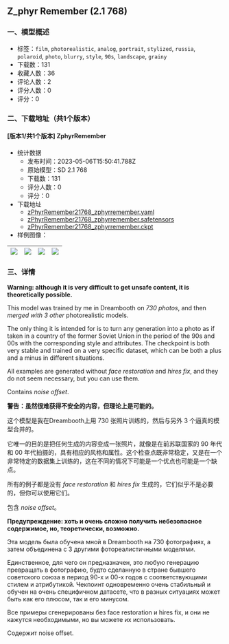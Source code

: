 ## Z_phyr Remember (2.1 768)
### 一、模型概述

- 标签：`film`, `photorealistic`, `analog`, `portrait`, `stylized`, `russia`, `polaroid`, `photo`, `blurry`, `style`, `90s`, `landscape`, `grainy`
- 下载数：131
- 收藏人数：36
- 评论人数：2
- 评分人数：0
- 评分：0

### 二、下载地址（共1个版本）

#### [版本1/共1个版本] ZphyrRemember

- 统计数据
  - 发布时间：2023-05-06T15:50:41.788Z
  - 原始模型：SD 2.1 768
  - 下载数：131
  - 评分人数：0
  - 评分：0
- 下载地址
  - [zPhyrRemember21768_zphyrremember.yaml](https://civitai.com/api/download/models/63958?type=Config&format=Other)
  - [zPhyrRemember21768_zphyrremember.safetensors](https://civitai.com/api/download/models/63958)
  - [zPhyrRemember21768_zphyrremember.ckpt](https://civitai.com/api/download/models/63958?type=Model&format=PickleTensor&size=pruned&fp=fp16)
- 样例图像：

| <img src="https://image.civitai.com/xG1nkqKTMzGDvpLrqFT7WA/17019fe7-ca5b-436f-85cc-da6647f3a320/width=450/706349.jpeg" /> | <img src="https://image.civitai.com/xG1nkqKTMzGDvpLrqFT7WA/81f62415-ea27-4f90-a979-43bc6f371d56/width=450/706354.jpeg" /> | <img src="https://image.civitai.com/xG1nkqKTMzGDvpLrqFT7WA/e339d2d6-df3b-49df-baee-78913b48b49d/width=450/706353.jpeg" /> | <img src="https://image.civitai.com/xG1nkqKTMzGDvpLrqFT7WA/bcab27f3-9ac0-4dde-8a9d-d440b3bac9f0/width=450/706348.jpeg" /> |
| ---- | ---- | ---- | ---- |


### 三、详情
<p><strong>Warning: although it is very difficult to get unsafe content, it is theoretically possible.</strong></p><p>This model was trained by me in Dreambooth on <em>730 photos</em>, and then <em>merged with 3 other</em> photorealistic models.</p><p>The only thing it is intended for is to turn any generation into a photo as if taken in a country of the former Soviet Union in the period of the 90s and 00s with the corresponding style and attributes. The checkpoint is both very stable and trained on a very specific dataset, which can be both a plus and a minus in different situations.</p><p>All examples are generated without <em>face restoration</em> and <em>hires fix</em>, and they do not seem necessary, but you can use them.</p><p>Contains <em>noise offset</em>.</p><p><strong>警告：虽然很难获得不安全的内容，但理论上是可能的。</strong></p><p>这个模型是我在Dreambooth上用 730 张照片训练的，然后与另外 3 个逼真的模型合并的。</p><p>它唯一的目的是把任何生成的内容变成一张照片，就像是在前苏联国家的 90 年代和 00 年代拍摄的，具有相应的风格和属性。这个检查点既非常稳定，又是在一个非常特定的数据集上训练的，这在不同的情况下可能是一个优点也可能是一个缺点。</p><p>所有的例子都是没有 <em>face restoration</em> 和 <em>hires fix</em> 生成的，它们似乎不是必要的，但你可以使用它们。</p><p>包含 <em>noise offset</em>。</p><p><strong>Предупреждение: хоть и очень сложно получить небезопасное содержимое, но, теоретически, возможно.</strong></p><p>Эта модель была обучена мной в Dreambooth на 730 фотографиях, а затем объединена с 3 другими фотореалистичными моделями.</p><p>Единственное, для чего он предназначен, это любую генерацию превращать в фотографию, будто сделанную в стране бывшего советского союза в период 90-х и 00-х годов с соответствующими стилем и атрибутикой. Чекпоинт одновременно очень стабильный и обучен на очень специфичном датасете, что в разных ситуациях может быть как его плюсом, так и его минусом.</p><p>Все примеры сгенерированы без face restoration и hires fix, и они не кажутся необходимыми, но вы можете их использовать.</p><p>Содержит noise offset.</p>